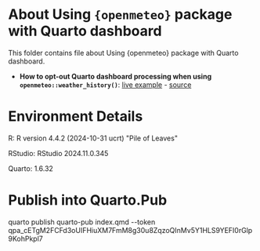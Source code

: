
# About Using `{openmeteo}` package with Quarto dashboard

This folder contains file about Using {openmeteo} package with Quarto dashboard. 

- **How to opt-out Quarto dashboard processing when using `openmeteo::weather_history()`**: [live example](https://arodionoff.quarto.pub/using-openmeteo-package-with-quarto-dashboard/) - [source](index.qmd)

# Environment Details

R: R version 4.4.2 (2024-10-31 ucrt) "Pile of Leaves"

RStudio: RStudio 2024.11.0.345

Quarto: 1.6.32

# Publish into Quarto.Pub

quarto publish quarto-pub index.qmd --token qpa_cETgM2FCFd3oUIFHiuXM7FmM8g30u8ZqzoQInMv5Y1HLS9YEFI0rGlp9KohPkpl7